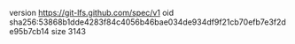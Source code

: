 version https://git-lfs.github.com/spec/v1
oid sha256:53868b1dde4283f84c4056b46bae034de934df9f21cb70efb7e3f2de95b7cb14
size 3143
